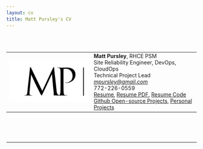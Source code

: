 ```yaml
---
layout: cv
title: Matt Pursley's CV
---
```

<br><br>
<center><div id="contact_table">
  <table width="800">
  <tr>
    <td align="right">
      <img src="assets/matt pursley resume logo v2 cropped.png" width="300">
    </td>
    <td align="left">
      <b>Matt Pursley</b>, RHCE PSM<br>
      Site Reliability Engineer, DevOps, CloudOps<br>
      Technical Project Lead<br>
      <div id="emailaddress">
        <i class="fi-mail">
        <a href="mailto:mpursley@gmail.com">mpursley@gmail.com</a><br></i> 
      </div>
      <div id="webaddress">
        <i class="fi-telephone"></i> 772-226-0559 
      </div> 
      <div id="webaddress">
        <i class="fi-page"></i>
        <a href="http://mattpursley.com/resume">Resume</a>, <a href="Matt_Pursley_Resume.pdf"> Resume PDF</a>, <a href="https://github.com/mpursley/mpursley.github.io">Resume Code</a><br>
        <i class="fi-page"></i>
        <a href="https://github.com/OpenWorldGame-Io">Github Open-source Projects</a>, <a href="https://github.com/mpursley">Personal Projects</a>
        <br>
      </div>
    </td>
  </tr>
</table></div>
</center>
<br><br><br>
<hr>
